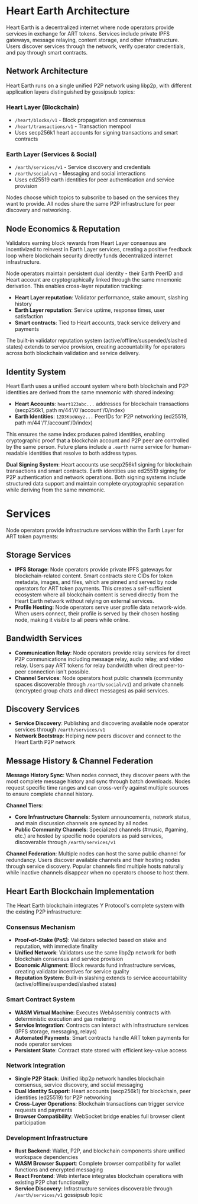 # Heart Earth Architecture

Heart Earth is a decentralized internet where node operators provide services in exchange for ART tokens. Services include private IPFS gateways, message relaying, content storage, and other infrastructure. Users discover services through the network, verify operator credentials, and pay through smart contracts.

## Network Architecture

Heart Earth runs on a single unified P2P network using libp2p, with different application layers distinguished by gossipsub topics:

### Heart Layer (Blockchain)
- `/heart/blocks/v1` - Block propagation and consensus
- `/heart/transactions/v1` - Transaction mempool
- Uses secp256k1 heart accounts for signing transactions and smart contracts

### Earth Layer (Services & Social)
- `/earth/services/v1` - Service discovery and credentials
- `/earth/social/v1` - Messaging and social interactions
- Uses ed25519 earth identities for peer authentication and service provision

Nodes choose which topics to subscribe to based on the services they want to provide. All nodes share the same P2P infrastructure for peer discovery and networking.

## Node Economics & Reputation

Validators earning block rewards from Heart Layer consensus are incentivized to reinvest in Earth Layer services, creating a positive feedback loop where blockchain security directly funds decentralized internet infrastructure.

Node operators maintain persistent dual identity - their Earth PeerID and Heart account are cryptographically linked through the same mnemonic derivation. This enables cross-layer reputation tracking:

- **Heart Layer reputation**: Validator performance, stake amount, slashing history
- **Earth Layer reputation**: Service uptime, response times, user satisfaction
- **Smart contracts**: Tied to Heart accounts, track service delivery and payments

The built-in validator reputation system (active/offline/suspended/slashed states) extends to service provision, creating accountability for operators across both blockchain validation and service delivery.

## Identity System

Heart Earth uses a unified account system where both blockchain and P2P identities are derived from the same mnemonic with shared indexing:

- **Heart Accounts**: `heart123abc...` addresses for blockchain transactions (secp256k1, path m/44'/0'/account'/0/index)
- **Earth Identities**: `12D3KooWxyz...` PeerIDs for P2P networking (ed25519, path m/44'/1'/account'/0/index)

This ensures the same index produces paired identities, enabling cryptographic proof that a blockchain account and P2P peer are controlled by the same person. Future plans include a `.earth` name service for human-readable identities that resolve to both address types.

**Dual Signing System**: Heart accounts use secp256k1 signing for blockchain transactions and smart contracts. Earth identities use ed25519 signing for P2P authentication and network operations. Both signing systems include structured data support and maintain complete cryptographic separation while deriving from the same mnemonic.

# Services

Node operators provide infrastructure services within the Earth Layer for ART token payments:

## Storage Services
- **IPFS Storage**: Node operators provide private IPFS gateways for blockchain-related content. Smart contracts store CIDs for token metadata, images, and files, which are pinned and served by node operators for ART token payments. This creates a self-sufficient ecosystem where all blockchain content is served directly from the Heart Earth network without relying on external services.
- **Profile Hosting**: Node operators serve user profile data network-wide. When users connect, their profile is served by their chosen hosting node, making it visible to all peers while online.

## Bandwidth Services  
- **Communication Relay**: Node operators provide relay services for direct P2P communications including message relay, audio relay, and video relay. Users pay ART tokens for relay bandwidth when direct peer-to-peer connection isn't possible.
- **Channel Services**: Node operators host public channels (community spaces discoverable through `/earth/social/v1`) and private channels (encrypted group chats and direct messages) as paid services.

## Discovery Services
- **Service Discovery**: Publishing and discovering available node operator services through `/earth/services/v1`
- **Network Bootstrap**: Helping new peers discover and connect to the Heart Earth P2P network

## Message History & Channel Federation

**Message History Sync**: When nodes connect, they discover peers with the most complete message history and sync through batch downloads. Nodes request specific time ranges and can cross-verify against multiple sources to ensure complete channel history.

**Channel Tiers**: 
- **Core Infrastructure Channels**: System announcements, network status, and main discussion channels are synced by all nodes
- **Public Community Channels**: Specialized channels (#music, #gaming, etc.) are hosted by specific node operators as paid services, discoverable through `/earth/services/v1`

**Channel Federation**: Multiple nodes can host the same public channel for redundancy. Users discover available channels and their hosting nodes through service discovery. Popular channels find multiple hosts naturally while inactive channels disappear when no operators choose to host them.

## Heart Earth Blockchain Implementation

The Heart Earth blockchain integrates Y Protocol's complete system with the existing P2P infrastructure:

### Consensus Mechanism
- **Proof-of-Stake (PoS)**: Validators selected based on stake and reputation, with immediate finality
- **Unified Network**: Validators use the same libp2p network for both blockchain consensus and service provision
- **Economic Alignment**: Block rewards fund infrastructure services, creating validator incentives for service quality
- **Reputation System**: Built-in slashing extends to service accountability (active/offline/suspended/slashed states)

### Smart Contract System  
- **WASM Virtual Machine**: Executes WebAssembly contracts with deterministic execution and gas metering
- **Service Integration**: Contracts can interact with infrastructure services (IPFS storage, messaging, relays)
- **Automated Payments**: Smart contracts handle ART token payments for node operator services
- **Persistent State**: Contract state stored with efficient key-value access

### Network Integration
- **Single P2P Stack**: Unified libp2p network handles blockchain consensus, service discovery, and social messaging
- **Dual Identity Support**: Heart accounts (secp256k1) for blockchain, peer identities (ed25519) for P2P networking
- **Cross-Layer Operations**: Blockchain transactions can trigger service requests and payments
- **Browser Compatibility**: WebSocket bridge enables full browser client participation

### Development Infrastructure
- **Rust Backend**: Wallet, P2P, and blockchain components share unified workspace dependencies
- **WASM Browser Support**: Complete browser compatibility for wallet functions and encrypted messaging  
- **React Frontend**: Web interface integrates blockchain operations with existing P2P chat functionality
- **Service Discovery**: Infrastructure services discoverable through `/earth/services/v1` gossipsub topic
